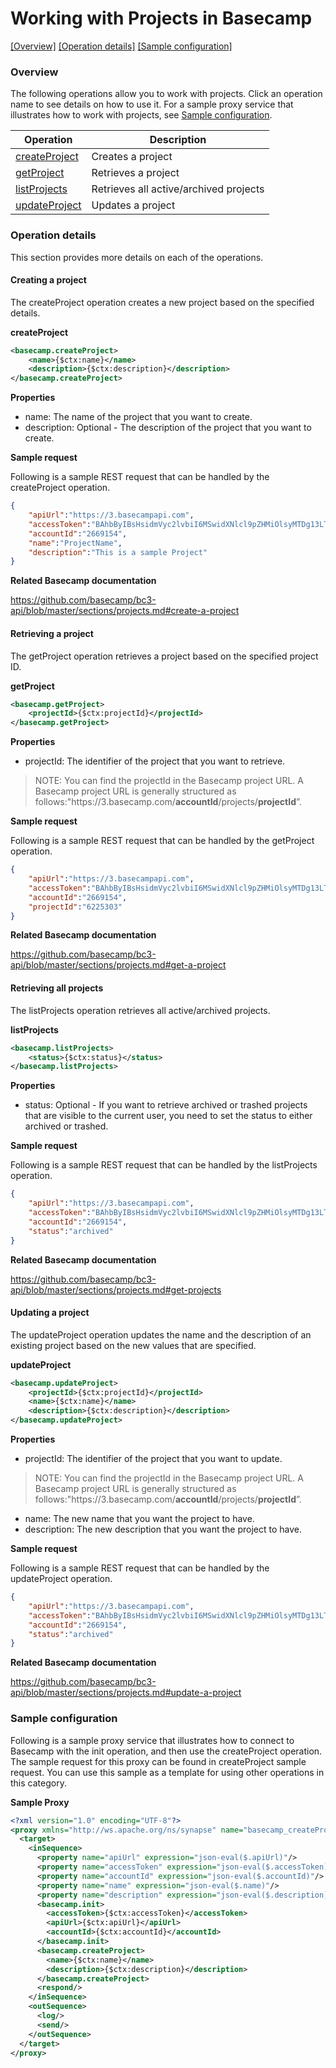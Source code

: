 # Working with Projects in Basecamp

[[Overview]](#overview)  [[Operation details]](#operation-details)  [[Sample configuration]](#sample-configuration)

### Overview 

The following operations allow you to work with projects. Click an operation name to see details on how to use it.
For a sample proxy service that illustrates how to work with projects, see [Sample configuration](#sample-configuration).

| Operation        | Description |
| ------------- |-------------|
| [createProject](#creating-a-project)    | Creates a project|
| [getProject](#retrieving-a-project)    | Retrieves a project|
| [listProjects](#retrieving-all-projects)    | Retrieves all active/archived projects |
| [updateProject](#updating-a-project)    | Updates a project|

### Operation details

This section provides more details on each of the operations.

####  Creating a project
The createProject operation creates a new project based on the specified details. 

**createProject**
```xml
<basecamp.createProject>
    <name>{$ctx:name}</name>
    <description>{$ctx:description}</description>
</basecamp.createProject>  
```
**Properties**
* name: The name of the project that you want to create.
* description: Optional - The description of the project that you want to create.

**Sample request**

Following is a sample REST request that can be handled by the createProject operation.

```json
{
    "apiUrl":"https://3.basecampapi.com",          
    "accessToken":"BAhbByIBsHsidmVyc2lvbiI6MSwidXNlcl9pZHMiOlsyMTDg13LTA0VDA3OjM2OjMxWiJ9dToJVGltZQ2HmBzAqS77kQ==--1fb2c32e4d904b7960b77d5e81db7c6666dee01c2",
    "accountId":"2669154",
    "name":"ProjectName",
    "description":"This is a sample Project"
} 
```

**Related Basecamp documentation**

https://github.com/basecamp/bc3-api/blob/master/sections/projects.md#create-a-project

#### Retrieving a project
The getProject operation retrieves a project based on the specified project ID.

**getProject**

```xml
<basecamp.getProject>       
    <projectId>{$ctx:projectId}</projectId>
</basecamp.getProject>  
```

**Properties**
* projectId: The identifier of the project that you want to retrieve.
> NOTE: You can find the projectId in the Basecamp project URL. A Basecamp project URL is generally structured as follows:"https://<i></i>3.basecamp.com/**accountId**/projects/**projectId**”.

**Sample request**

Following is a sample REST request that can be handled by the getProject operation.

```json
{
    "apiUrl":"https://3.basecampapi.com",          
    "accessToken":"BAhbByIBsHsidmVyc2lvbiI6MSwidXNlcl9pZHMiOlsyMTDg13LTA0VDA3OjM2OjMxWiJ9dToJVGltZQ2HmBzAqS77kQ==--1fb2c32e4d904b7960b77d5e81db7c6666dee01c2",
    "accountId":"2669154",
    "projectId":"6225303"
} 
```

**Related Basecamp documentation**

https://github.com/basecamp/bc3-api/blob/master/sections/projects.md#get-a-project

#### Retrieving all projects
The listProjects operation retrieves all active/archived projects.

**listProjects**
```xml
<basecamp.listProjects>
    <status>{$ctx:status}</status>
</basecamp.listProjects>  
```

**Properties**
* status: Optional - If you want to retrieve archived or trashed projects that are visible to the current user, you need to set the status to either archived or trashed.

**Sample request**

Following is a sample REST request that can be handled by the listProjects operation.

```json
{
    "apiUrl":"https://3.basecampapi.com",          
    "accessToken":"BAhbByIBsHsidmVyc2lvbiI6MSwidXNlcl9pZHMiOlsyMTDg13LTA0VDA3OjM2OjMxWiJ9dToJVGltZQ2HmBzAqS77kQ==--1fb2c32e4d904b7960b77d5e81db7c6666dee01c2",
    "accountId":"2669154",
    "status":"archived"
} 
```

**Related Basecamp documentation**

https://github.com/basecamp/bc3-api/blob/master/sections/projects.md#get-projects

#### Updating a project
The updateProject operation updates the name and the description of an existing project based on the new values that are specified.

**updateProject**
```xml
<basecamp.updateProject>
    <projectId>{$ctx:projectId}</projectId>
    <name>{$ctx:name}</name>
    <description>{$ctx:description}</description>
</basecamp.updateProject>  
```

**Properties**
* projectId: The identifier of the project that you want to update.
> NOTE: You can find the projectId in the Basecamp project URL. A Basecamp project URL is generally structured as follows:"https://<i></i>3.basecamp.com/**accountId**/projects/**projectId**”.
* name: The new name that you want the project to have.
* description: The new description that you want the project to have.
  
**Sample request**

Following is a sample REST request that can be handled by the updateProject operation.

```json
{
    "apiUrl":"https://3.basecampapi.com",          
    "accessToken":"BAhbByIBsHsidmVyc2lvbiI6MSwidXNlcl9pZHMiOlsyMTDg13LTA0VDA3OjM2OjMxWiJ9dToJVGltZQ2HmBzAqS77kQ==--1fb2c32e4d904b7960b77d5e81db7c6666dee01c2",
    "accountId":"2669154",
    "status":"archived"
} 
```

**Related Basecamp documentation**

https://github.com/basecamp/bc3-api/blob/master/sections/projects.md#update-a-project

### Sample configuration

Following is a sample proxy service that illustrates how to connect to Basecamp with the init operation, and then use the createProject operation. The sample request for this proxy can be found in createProject sample request. You can use this sample as a template for using other operations in this category.

**Sample Proxy**
```xml
<?xml version="1.0" encoding="UTF-8"?>
<proxy xmlns="http://ws.apache.org/ns/synapse" name="basecamp_createProject" transports="https,http" statistics="disable" trace="disable" startOnLoad="true">
  <target>
    <inSequence>
      <property name="apiUrl" expression="json-eval($.apiUrl)"/>
      <property name="accessToken" expression="json-eval($.accessToken)"/>
      <property name="accountId" expression="json-eval($.accountId)"/>
      <property name="name" expression="json-eval($.name)"/>
      <property name="description" expression="json-eval($.description)"/>
      <basecamp.init>
        <accessToken>{$ctx:accessToken}</accessToken>
        <apiUrl>{$ctx:apiUrl}</apiUrl>
        <accountId>{$ctx:accountId}</accountId>
      </basecamp.init>     
      <basecamp.createProject>
        <name>{$ctx:name}</name>
        <description>{$ctx:description}</description>
      </basecamp.createProject>
      <respond/>
    </inSequence>
    <outSequence>
      <log/>
      <send/>
    </outSequence>
  </target>
</proxy>
```
